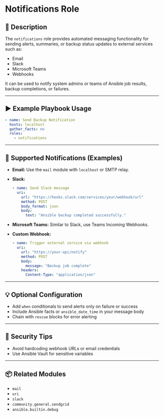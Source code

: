# Notifications Role

## 📖 Description

The `notifications` role provides automated messaging functionality for sending alerts, summaries, or backup status updates to external services such as:

- Email
- Slack
- Microsoft Teams
- Webhooks

It can be used to notify system admins or teams of Ansible job results, backup completions, or failures.

---

## ▶️ Example Playbook Usage

```yaml
- name: Send Backup Notification
  hosts: localhost
  gather_facts: no
  roles:
    - notifications
```

---

## 🔔 Supported Notifications (Examples)

- **Email:**
  Use the `mail` module with `localhost` or SMTP relay.

- **Slack:**
  ```yaml
  - name: Send Slack message
    uri:
      url: "https://hooks.slack.com/services/your/webhook/url"
      method: POST
      body_format: json
      body:
        text: "Ansible backup completed successfully."
  ```

- **Microsoft Teams:**
  Similar to Slack, use Teams Incoming Webhooks.

- **Custom Webhook:**
  ```yaml
  - name: Trigger external service via webhook
    uri:
      url: "https://your-api/notify"
      method: POST
      body:
        message: "Backup job complete"
      headers:
        Content-Type: "application/json"
  ```

---

## 💡 Optional Configuration

- Add `when` conditionals to send alerts only on failure or success
- Include Ansible facts or `ansible_date_time` in your message body
- Chain with `rescue` blocks for error alerting

---

## 🔐 Security Tips

- Avoid hardcoding webhook URLs or email credentials
- Use Ansible Vault for sensitive variables

---

## 📦 Related Modules

- `mail`
- `uri`
- `slack`
- `community.general.sendgrid`
- `ansible.builtin.debug`
